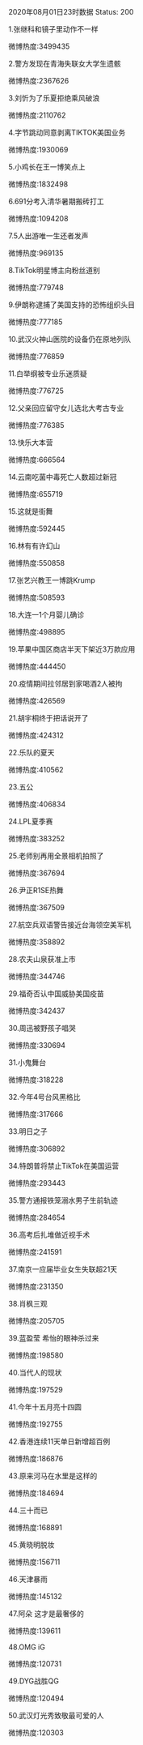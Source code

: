 2020年08月01日23时数据
Status: 200

1.张继科和镜子里动作不一样

微博热度:3499435

2.警方发现在青海失联女大学生遗骸

微博热度:2367626

3.刘忻为了乐夏拒绝乘风破浪

微博热度:2110762

4.字节跳动同意剥离TIKTOK美国业务

微博热度:1930069

5.小鸡长在王一博笑点上

微博热度:1832498

6.691分考入清华暑期搬砖打工

微博热度:1094208

7.5人出游唯一生还者发声

微博热度:969135

8.TikTok明星博主向粉丝道别

微博热度:779748

9.伊朗称逮捕了美国支持的恐怖组织头目

微博热度:777185

10.武汉火神山医院的设备仍在原地列队

微博热度:776859

11.白举纲被专业乐迷质疑

微博热度:776725

12.父亲回应留守女儿选北大考古专业

微博热度:776385

13.快乐大本营

微博热度:666564

14.云南吃菌中毒死亡人数超过新冠

微博热度:655719

15.这就是街舞

微博热度:592445

16.林有有许幻山

微博热度:550858

17.张艺兴教王一博跳Krump

微博热度:508593

18.大连一1个月婴儿确诊

微博热度:498895

19.苹果中国区商店半天下架近3万款应用

微博热度:444450

20.疫情期间拉邻居到家喝酒2人被拘

微博热度:426569

21.胡宇桐终于把话说开了

微博热度:424312

22.乐队的夏天

微博热度:410562

23.五公

微博热度:406834

24.LPL夏季赛

微博热度:383252

25.老师别再用全景相机拍照了

微博热度:367694

26.尹正R1SE热舞

微博热度:367509

27.航空兵双语警告接近台海领空美军机

微博热度:358892

28.农夫山泉获准上市

微博热度:344746

29.福奇否认中国威胁美国疫苗

微博热度:342437

30.周迅被野孩子唱哭

微博热度:330694

31.小鬼舞台

微博热度:318228

32.今年4号台风黑格比

微博热度:317666

33.明日之子

微博热度:306892

34.特朗普将禁止TikTok在美国运营

微博热度:293443

35.警方通报铁笼溺水男子生前轨迹

微博热度:284654

36.高考后扎堆做近视手术

微博热度:241591

37.南京一应届毕业女生失联超21天

微博热度:231350

38.肖枫三观

微博热度:205705

39.蓝盈莹 希怡的眼神杀过来

微博热度:198580

40.当代人的现状

微博热度:197529

41.今年十五月亮十四圆

微博热度:192755

42.香港连续11天单日新增超百例

微博热度:186876

43.原来河马在水里是这样的

微博热度:184694

44.三十而已

微博热度:168891

45.黄晓明脱妆

微博热度:156711

46.天津暴雨

微博热度:145132

47.阿朵 这才是最奢侈的

微博热度:139611

48.OMG iG

微博热度:120731

49.DYG战胜QG

微博热度:120494

50.武汉灯光秀致敬最可爱的人

微博热度:120303

